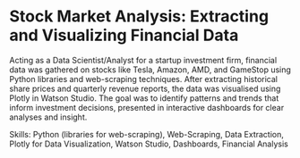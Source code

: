 # Stock Market Analysis: Extracting and Visualizing Financial Data
Acting as a Data Scientist/Analyst for a startup investment firm, financial data was gathered on stocks like Tesla, Amazon, AMD, and GameStop using Python libraries and web-scraping techniques. After extracting historical share prices and quarterly revenue reports, the data was visualised using Plotly in Watson Studio. The goal was to identify patterns and trends that inform investment decisions, presented in interactive dashboards for clear analyses and insight.

Skills: Python (libraries for web-scraping), Web-Scraping, Data Extraction, Plotly for Data Visualization, Watson Studio, Dashboards, Financial Analysis
